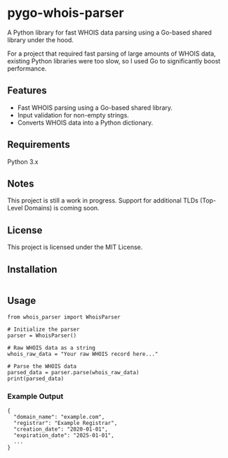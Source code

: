 # pygo-whois-parser
A Python library for fast WHOIS data parsing using a Go-based shared library under the hood.

For a project that required fast parsing of large amounts of WHOIS data, existing Python libraries were too slow, so I used Go to significantly boost performance.

## Features
- Fast WHOIS parsing using a Go-based shared library.
- Input validation for non-empty strings.
- Converts WHOIS data into a Python dictionary.

## Requirements
Python 3.x

## Notes
This project is still a work in progress.
Support for additional TLDs (Top-Level Domains) is coming soon.

## License
This project is licensed under the MIT License.

## Installation

```

```

## Usage

```
from whois_parser import WhoisParser

# Initialize the parser
parser = WhoisParser()

# Raw WHOIS data as a string
whois_raw_data = "Your raw WHOIS record here..."

# Parse the WHOIS data
parsed_data = parser.parse(whois_raw_data)
print(parsed_data)
```

### Example Output

```
{
  "domain_name": "example.com",
  "registrar": "Example Registrar",
  "creation_date": "2020-01-01",
  "expiration_date": "2025-01-01",
  ...
}
```
